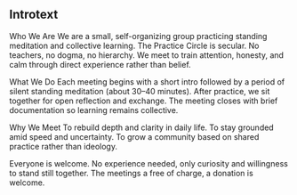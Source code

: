

## Introtext
Who We Are
We are a small, self-organizing group practicing standing meditation and collective learning.
The Practice Circle is secular. No teachers, no dogma, no hierarchy.
We meet to train attention, honesty, and calm through direct experience rather than belief.

What We Do
Each meeting begins with a short intro followed by a period of silent standing meditation (about 30–40 minutes).
After practice, we sit together for open reflection and exchange.
The meeting closes with brief documentation so learning remains collective.

Why We Meet
To rebuild depth and clarity in daily life.
To stay grounded amid speed and uncertainty.
To grow a community based on shared practice rather than ideology.

Everyone is welcome.
No experience needed, only curiosity and willingness to stand still together.
The meetings a free of charge, a donation is welcome.